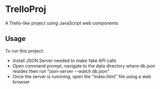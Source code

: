 # TrelloProj

A Trello-like project using JavaScript web components

## Usage

To run this project:

* Install JSON Server needed to make fake API calls
* Open command prompt, navigate to the data directory where db.json resides then run "json-server --watch db.json"
* Once the server is runnning, open the "index.html" file using a web browser
